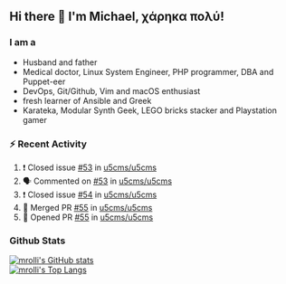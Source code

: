 ## Hi there 👋 I'm Michael, χάρηκα πολύ!

<!--
**mrolli/mrolli** is a ✨ _special_ ✨ repository because its `README.md` (this file) appears on your GitHub profile.

Here are some ideas to get you started:

- 🔭 I’m currently working on ...
- 🌱 I’m currently learning ...
- 👯 I’m looking to collaborate on ...
- 🤔 I’m looking for help with ...
- 💬 Ask me about ...
- 📫 How to reach me: ...
- 😄 Pronouns: ...
- ⚡ Fun fact: ...
-->

### I am a
- Husband and father
- Medical doctor, Linux System Engineer, PHP programmer, DBA and Puppet-eer
- DevOps, Git/Github, Vim and macOS enthusiast
- fresh learner of Ansible and Greek
- Karateka, Modular Synth Geek, LEGO bricks stacker and Playstation gamer 

### :zap: Recent Activity

<!--START_SECTION:activity-->
1. ❗️ Closed issue [#53](https://github.com/u5cms/u5cms/issues/53) in [u5cms/u5cms](https://github.com/u5cms/u5cms)
2. 🗣 Commented on [#53](https://github.com/u5cms/u5cms/issues/53) in [u5cms/u5cms](https://github.com/u5cms/u5cms)
3. ❗️ Closed issue [#54](https://github.com/u5cms/u5cms/issues/54) in [u5cms/u5cms](https://github.com/u5cms/u5cms)
4. 🎉 Merged PR [#55](https://github.com/u5cms/u5cms/pull/55) in [u5cms/u5cms](https://github.com/u5cms/u5cms)
5. 💪 Opened PR [#55](https://github.com/u5cms/u5cms/pull/55) in [u5cms/u5cms](https://github.com/u5cms/u5cms)
<!--END_SECTION:activity-->

### Github Stats
[![mrolli's GitHub stats](https://github-readme-stats.vercel.app/api?username=mrolli&count_private=true&show_icons=true&theme=onedark)](https://github.com/anuraghazra/github-readme-stats)  
[![mrolli's Top Langs](https://github-readme-stats.vercel.app/api/top-langs/?username=mrolli&count_private=true&theme=onedark&hide=c%2B%2B,c,html,cmake,makefile&layout=compact)](https://github.com/anuraghazra/github-readme-stats)
